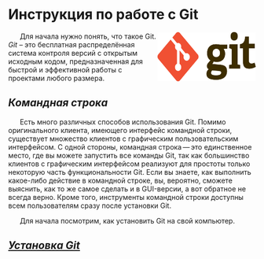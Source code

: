 # Инструкция по работе с Git

<img
  src="image.png"
  align="right"
  alt="Git"
  width="200"
  height="100" />

&nbsp;&nbsp;&nbsp;&nbsp;&nbsp;&nbsp;Для начала нужно понять, что такое Git. _Git_ – это бесплатная распределённая система контроля версий с открытым исходным кодом, предназначенная для быстрой и эффективной работы с проектами любого размера.

## *Командная строка*
&nbsp;&nbsp;&nbsp;&nbsp;&nbsp;&nbsp;Есть много различных способов использования Git. Помимо оригинального клиента, имеющего интерфейс командной строки, существует множество клиентов с графическим пользовательским интерфейсом. С одной стороны, командная строка — это единственное место, где вы можете запустить все команды Git, так как большинство клиентов с графическим интерфейсом реализуют для простоты только некоторую часть функциональности Git. Если вы знаете, как выполнить какое-либо действие в командной строке, вы, вероятно, сможете выяснить, как то же самое сделать и в GUI-версии, а вот обратное не всегда верно. Кроме того, инструменты командной строки доступны всем пользователям сразу после установки Git.

&nbsp;&nbsp;&nbsp;&nbsp;&nbsp;&nbsp;Для начала посмотрим, как установить Git на свой компьютер.

## *[Установка Git](setup.md)*

